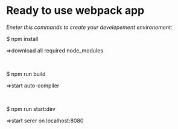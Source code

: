 <h1>Ready to use webpack app</h1>

<i>Eneter this commands to create your develepement environement:</i>

<p>$ npm install</p>
<p>=>download all required node_modules</p>
<br>
<p>$ npm run build</p>
<p>=>start auto-compiler</p>
<br>
<p>$ npm run start:dev</p>
<p>=>start serer on localhost:8080</p>

